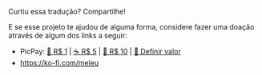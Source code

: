 Curtiu essa tradução? Compartilhe!

E se esse projeto te ajudou de alguma forma, considere fazer uma doação através de algum dos links a seguir:

- PicPay: [🍬 R$ 1](https://picpay.me/meleuzord/1.00) \| [☕ R$ 5](https://picpay.me/meleuzord/5.00) \| [🍺 R$ 10](https://picpay.me/meleuzord/10.00) \| [🎁 Definir valor](https://picpay.me/meleuzord/)
- <https://ko-fi.com/meleu>
